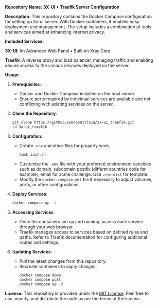 **Repository Name: 3X-UI + Traefik Server Configuration**

**Description:**
This repository contains the Docker Compose configuration for setting up 3x-ui server. With Docker containers, it enables easy deployment and management.
The setup includes a combination of tools and services aimed at enhancing internet privacy.

**Included Services:**

**3X-UI**: An Advanced Web Panel • Built on Xray Core

**Traefik**: A reverse proxy and load balancer, managing traffic and enabling secure access to the various services deployed on the server.

**Usage:**

1. **Prerequisites**:
   - Docker and Docker Compose installed on the host server.
   - Ensure ports required by individual services are available and not conflicting with existing services on the server.

2. **Clone the Repository**:
   ```bash
   git clone https://github.com/gentslava/3x-ui_traefik.git
   cd 3x-ui_traefik
   ```

3. **Configuration**:
   - Create `.env` and other files for properly work.
     ```bash
     bash init.sh
     ```
   - Customize the `.env` file with your preferred environment variables such as domain, subdomain postfix (differnt countries code for example), email for acme challenge. Use `.env.dist` for template.
   - Modify the `docker-compose.yml` file if necessary to adjust volumes, ports, or other configurations.

4. **Deploy Services**:
   ```bash
   docker compose up -d
   ```

5. **Accessing Services**:
   - Once the containers are up and running, access each service through your web browser.
   - Traefik manages access to services based on defined rules and paths. Refer to Traefik documentation for configuring additional routes and settings.

6. **Updating Services**:
   - Pull the latest changes from this repository.
   - Recreate containers to apply changes:
     ```bash
     docker compose down
     docker compose pull
     docker compose up -d
     ```

**License:**
This repository is provided under the [MIT License](https://opensource.org/licenses/MIT). Feel free to use, modify, and distribute the code as per the terms of the license.
